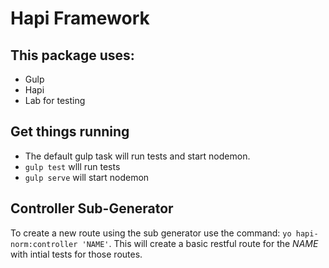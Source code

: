 # Hapi Framework

## This package uses:

* Gulp
* Hapi
* Lab for testing

## Get things running

* The default gulp task will run tests and start nodemon.
* `gulp test` wlll run tests
* `gulp serve` will start nodemon

## Controller Sub-Generator

To create a new route using the sub generator use the command: `yo hapi-norm:controller 'NAME'`. This will create a basic restful route for the _NAME_ with intial tests for those routes.